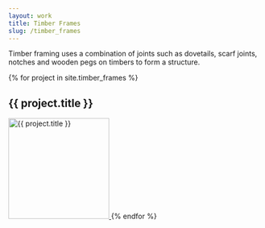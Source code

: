 ```yaml
---
layout: work
title: Timber Frames
slug: /timber_frames
---
```


Timber framing uses a combination of joints such as dovetails, scarf joints, notches and wooden pegs on timbers to form a structure.

{% for project in site.timber_frames %}
## {{ project.title }}

<a href="{{ project.url }}">
  <img src="{{ project.images }}/{{ project.slug }}/{{ project.thumbnail }}" alt="{{ project.title }}" width=200px/>
</a>
{% endfor %}
